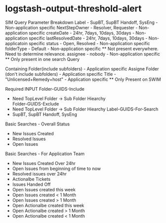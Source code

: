 # logstash-output-threshold-alert


SIM Query Parameter Breakdown
Label            - SupBT, SupBT Handoff, SysEng      	- Non-application specific
NextStepOwner    - Resolver, Requester       			- Non-application specific
createDate       - 24hr, 7days, 10days, 30days			- Non-application specific
lastResolvedDate - 24hr, 7days, 10days, 30days 	        - Non-applicatoin specific
status           - Open, Resolved					 	- Non-application specific
folderType       - Default					  		    - Non-application specific
** Not present everywhere. Need to determine relevance.
assignee         - nobody						  		- Non-application specific
** Only present in one search Query

Containing Folder(include subfolders)      - Application specific
Assigne Folder (don't include subfolders)  - Application specific
Title - "Unlicensed+Remedy+host"           - Application specific
** Only Present on SWIM

Required INPUT
Folder-GUIDS-Include
- Need TopLevel Folder -> Sub Folder Hiearchy           		
Folder-GUIDS-Exclude  
- Need TopLevel Folder -> Sub Folder Hiearchy
Label-GUIDS-For-Search
- SupBT, SupBT Handoff, SysEng

Basic Searches - Overall Status
- New Issues Created
- Resolved Issues
- Open Issues

Basic Searches - For Application Team
- New Issues Created Over 24hr
- Open Issues from beginning of time to now
- Resolved issues over 24hr 
- Actionalbe Tickets
- Issues Handed Off
- Open Issues created this week
- Open Issues created < 1 Month
- Open Issues created > 1 Month
- Open Actionalbe created this week
- Open Actionalbe created > 1 Month
- Open Actionalbe created < 1 Month

